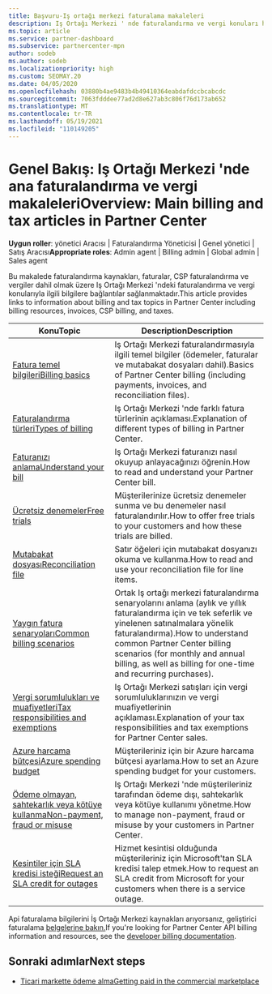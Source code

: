 ```yaml
---
title: Başvuru-Iş ortağı merkezi faturalama makaleleri
description: Iş Ortağı Merkezi ' nde faturalandırma ve vergi konuları hakkında bilgi edinin. Bilgiler faturalandırma kaynakları, faturalar, CSP faturalandırma ve vergileri içerir.
ms.topic: article
ms.service: partner-dashboard
ms.subservice: partnercenter-mpn
author: sodeb
ms.author: sodeb
ms.localizationpriority: high
ms.custom: SEOMAY.20
ms.date: 04/05/2020
ms.openlocfilehash: 03880b4ae9483b4b49410364eabdafdccbcabcdc
ms.sourcegitcommit: 7063fdddee77ad2d8e627ab3c806f76d173ab652
ms.translationtype: MT
ms.contentlocale: tr-TR
ms.lasthandoff: 05/19/2021
ms.locfileid: "110149205"
---
```

# <a name="overview-main-billing-and-tax-articles-in-partner-center"></a><span data-ttu-id="12426-104">Genel Bakış: Iş Ortağı Merkezi 'nde ana faturalandırma ve vergi makaleleri</span><span class="sxs-lookup"><span data-stu-id="12426-104">Overview: Main billing and tax articles in Partner Center</span></span>

<span data-ttu-id="12426-105">**Uygun roller**: yönetici Aracısı | Faturalandırma Yöneticisi | Genel yönetici | Satış Aracısı</span><span class="sxs-lookup"><span data-stu-id="12426-105">**Appropriate roles**: Admin agent | Billing admin | Global admin | Sales agent</span></span>

<span data-ttu-id="12426-106">Bu makalede faturalandırma kaynakları, faturalar, CSP faturalandırma ve vergiler dahil olmak üzere Iş Ortağı Merkezi 'ndeki faturalandırma ve vergi konularıyla ilgili bilgilere bağlantılar sağlanmaktadır.</span><span class="sxs-lookup"><span data-stu-id="12426-106">This article provides links to information about billing and tax topics in Partner Center including billing resources, invoices, CSP billing, and taxes.</span></span>


| <span data-ttu-id="12426-107">Konu</span><span class="sxs-lookup"><span data-stu-id="12426-107">Topic</span></span> | <span data-ttu-id="12426-108">Description</span><span class="sxs-lookup"><span data-stu-id="12426-108">Description</span></span> |
| ----- | ----------- |
| [<span data-ttu-id="12426-109">Fatura temel bilgileri</span><span class="sxs-lookup"><span data-stu-id="12426-109">Billing basics</span></span>](billing-basics.md) | <span data-ttu-id="12426-110">Iş Ortağı Merkezi faturalandırmasıyla ilgili temel bilgiler (ödemeler, faturalar ve mutabakat dosyaları dahil).</span><span class="sxs-lookup"><span data-stu-id="12426-110">Basics of Partner Center billing (including payments, invoices, and reconciliation files).</span></span> |
| [<span data-ttu-id="12426-111">Faturalandırma türleri</span><span class="sxs-lookup"><span data-stu-id="12426-111">Types of billing</span></span>](./billing-basics.md) | <span data-ttu-id="12426-112">Iş Ortağı Merkezi 'nde farklı fatura türlerinin açıklaması.</span><span class="sxs-lookup"><span data-stu-id="12426-112">Explanation of different types of billing in Partner Center.</span></span> |
| [<span data-ttu-id="12426-113">Faturanızı anlama</span><span class="sxs-lookup"><span data-stu-id="12426-113">Understand your bill</span></span>](read-your-bill.md) | <span data-ttu-id="12426-114">Iş Ortağı Merkezi faturanızı nasıl okuyup anlayacağınızı öğrenin.</span><span class="sxs-lookup"><span data-stu-id="12426-114">How to read and understand your Partner Center bill.</span></span> |
| [<span data-ttu-id="12426-115">Ücretsiz denemeler</span><span class="sxs-lookup"><span data-stu-id="12426-115">Free trials</span></span>](offer-your-customers-trials-of-microsoft-products.md) | <span data-ttu-id="12426-116">Müşterilerinize ücretsiz denemeler sunma ve bu denemeler nasıl faturalandırılır.</span><span class="sxs-lookup"><span data-stu-id="12426-116">How to offer free trials to your customers and how these trials are billed.</span></span> |
| [<span data-ttu-id="12426-117">Mutabakat dosyası</span><span class="sxs-lookup"><span data-stu-id="12426-117">Reconciliation file</span></span>](use-the-reconciliation-files.md) | <span data-ttu-id="12426-118">Satır öğeleri için mutabakat dosyanızı okuma ve kullanma.</span><span class="sxs-lookup"><span data-stu-id="12426-118">How to read and use your reconciliation file for line items.</span></span> |
| [<span data-ttu-id="12426-119">Yaygın fatura senaryoları</span><span class="sxs-lookup"><span data-stu-id="12426-119">Common billing scenarios</span></span>](common-billing-scenarios.md) | <span data-ttu-id="12426-120">Ortak Iş ortağı merkezi faturalandırma senaryolarını anlama (aylık ve yıllık faturalandırma için ve tek seferlik ve yinelenen satınalmalara yönelik faturalandırma).</span><span class="sxs-lookup"><span data-stu-id="12426-120">How to understand common Partner Center billing scenarios (for monthly and annual billing, as well as billing for one-time and recurring purchases).</span></span> |
| [<span data-ttu-id="12426-121">Vergi sorumlulukları ve muafiyetleri</span><span class="sxs-lookup"><span data-stu-id="12426-121">Tax responsibilities and exemptions</span></span>](tax-and-tax-exemptions.md) | <span data-ttu-id="12426-122">Iş Ortağı Merkezi satışları için vergi sorumluluklarınızın ve vergi muafiyetlerinin açıklaması.</span><span class="sxs-lookup"><span data-stu-id="12426-122">Explanation of your tax responsibilities and tax exemptions for Partner Center sales.</span></span> |
| [<span data-ttu-id="12426-123">Azure harcama bütçesi</span><span class="sxs-lookup"><span data-stu-id="12426-123">Azure spending budget</span></span>](set-an-azure-spending-budget-for-your-customers.md) | <span data-ttu-id="12426-124">Müşterileriniz için bir Azure harcama bütçesi ayarlama.</span><span class="sxs-lookup"><span data-stu-id="12426-124">How to set an Azure spending budget for your customers.</span></span> |
| [<span data-ttu-id="12426-125">Ödeme olmayan, sahtekarlık veya kötüye kullanma</span><span class="sxs-lookup"><span data-stu-id="12426-125">Non-payment, fraud or misuse</span></span>](non-payment-fraud-misuse.md) | <span data-ttu-id="12426-126">Iş Ortağı Merkezi 'nde müşterileriniz tarafından ödeme dışı, sahtekarlık veya kötüye kullanımı yönetme.</span><span class="sxs-lookup"><span data-stu-id="12426-126">How to manage non-payment, fraud or misuse by your customers in Partner Center.</span></span> |
| [<span data-ttu-id="12426-127">Kesintiler için SLA kredisi isteği</span><span class="sxs-lookup"><span data-stu-id="12426-127">Request an SLA credit for outages</span></span>](request-credit.md) | <span data-ttu-id="12426-128">Hizmet kesintisi olduğunda müşterileriniz için Microsoft'tan SLA kredisi talep etmek.</span><span class="sxs-lookup"><span data-stu-id="12426-128">How to request an SLA credit from Microsoft for your customers when there is a service outage.</span></span> |

<span data-ttu-id="12426-129">Api faturalama bilgilerini İş Ortağı Merkezi kaynakları arıyorsanız, geliştirici faturalama [belgelerine bakın.](/partner-center/develop/manage-billing)</span><span class="sxs-lookup"><span data-stu-id="12426-129">If you're looking for Partner Center API billing information and resources, see the [developer billing documentation](/partner-center/develop/manage-billing).</span></span>

## <a name="next-steps"></a><span data-ttu-id="12426-130">Sonraki adımlar</span><span class="sxs-lookup"><span data-stu-id="12426-130">Next steps</span></span>

- [<span data-ttu-id="12426-131">Ticari markette ödeme alma</span><span class="sxs-lookup"><span data-stu-id="12426-131">Getting paid in the commercial marketplace</span></span>](marketplace-get-paid.md)